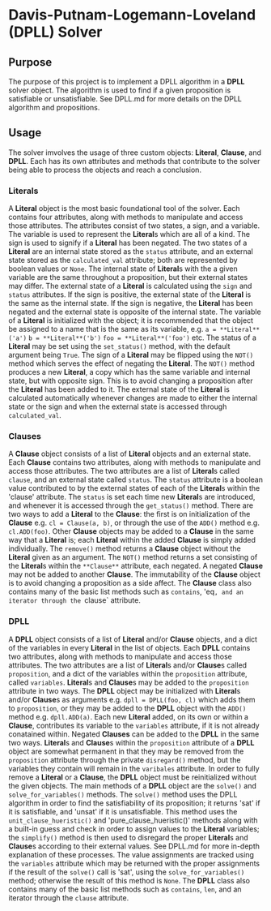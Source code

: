 # Davis-Putnam-Logemann-Loveland (**DPLL**) Solver

## Purpose
The purpose of this project is to implement a DPLL algorithm in a **DPLL** solver object. The algorithm is used to find if a given proposition is satisfiable or unsatisfiable. See DPLL.md for more details on the DPLL algorithm and propositions.

## Usage
The solver imvolves the usage of three custom objects: **Literal**, **Clause**, and **DPLL**. Each has its own attributes and methods that contribute to the solver being able to process the objects and reach a conclusion.

### Literals
A **Literal** object is the most basic foundational tool of the solver. Each contains four attributes, along with methods to manipulate and access those attributes. The attributes consist of two states, a sign, and a variable. The variable is used to represent the **Literal**s which are all of a kind. The sign is used to signify if a **Literal** has been negated. The two states of a **Literal** are an internal state stored as the `status` attribute, and an external state stored as the `calculated_val` attribute; both are represented by boolean values or `None`. The internal state of **Literal**s with the a given variable are the same throughout a proposition, but their external states may differ. The external state of a **Literal** is calculated using the `sign` and `status` attributes. If the sign is positive, the external state of the **Literal** is the same as the internal state. If the sign is negative, the **Literal** has been negated and the external state is opposite of the internal state. The variable of a **Literal** is initialized with the object; it is recommended that the object be assigned to a name that is the same as its variable, e.g.
                    `a = **Literal**('a')`
                    `b = **Literal**('b')`
                    `foo = **Literal**('foo')` etc.
The status of a **Literal** may be set using the `set_status()` method, with the default argument being `True`. The sign of a **Literal** may be flipped using the `NOT()` method which serves the effect of negating the **Literal**. The `NOT()` method produces a new **Literal**, a copy which has the same variable and internal state, but with opposite sign. This is to avoid changing a proposition after the **Literal** has been added to it. The external state of the **Literal** is calculated automatically whenever changes are made to either the internal state or the sign and when the external state is accessed through `calculated_val`.

### Clauses
A **Clause** object consists of a list of **Literal** objects and an external state. Each **Clause** contains two attributes, along with methods to manipulate and access those attributes. The two attributes are a list of **Literal**s called `clause`, and an external state called `status`. The `status` attribute is a boolean value contributed to by the external states of each of the **Literal**s within the 'clause' attribute. The `status` is set each time new **Literal**s are introduced, and whenever it is accessed through the `get_status()` method. There are two ways to add a **Literal** to the **Clause**: the first is on initialization of the **Clause** e.g. `cl = Clause(a, b)`, or through the use of the `ADD()` method e.g. `cl.ADD(foo)`. Other **Clause** objects may be added to a **Clause** in the same way that a **Literal** is; each **Literal** within the added **Clause** is simply added individually. The `remove()` method returns a **Clause** object without the **Literal** given as an argument. The `NOT()` method returns a set consisting of the **Literal**s within the `**Clause**` attribute, each negated.
A negated **Clause** may not be added to another **Clause**. The immutability of the **Clause** object is to avoid changing a proposition as a side affect. The **Clause** class also contains many of the basic list methods such as `contains`, 'eq`, and an iterator through the `clause` attribute. 

### DPLL
A **DPLL** object consists of a list of **Literal** and/or **Clause** objects, and a dict of the variables in every **Literal** in the list of objects. Each **DPLL** contains two attributes, along with methods to manipulate and access those attributes. The two attributes are a list of **Literal**s and/or **Clause**s called `proposition`, and a dict of the variables within the `proposition` attribute, called `variables`. **Literal**s and **Clause**s may be added to the `proposition` attribute in two ways. The **DPLL** object may be initialized with **Literal**s and/or **Clause**s as arguments e.g. `dpll = DPLL(foo, cl)` which adds them to `proposition`, or they may be added to the **DPLL** object with the `ADD()` method e.g. `dpll.ADD(a)`. Each new **Literal** added, on its own or within a **Clause**, contributes its variable to the `variables` attribute, if it is not already conatained within. Negated **Clauses** can be added to the **DPLL** in the same two ways. **Literal**s and **Clause**s within the `proposition` attribute of a **DPLL** object are somewhat permanent in that they may be removed from the `proposition` attribute through the private `disregard()` method, but the variables they contain will remain in the `varibales` attribute. In order to fully remove a **Literal** or a **Clause**, the **DPLL** object must be reinitialized without the given objects. The main methods of a **DPLL** object are the `solve()` and `solve_for_variables()` methods. The `solve()` method uses the DPLL algorithm in order to find the satisfiability of its proposition; it returns 'sat' if it is satisfiable, and 'unsat' if it is unsatisfiable. This method uses the `unit_clause_hueristic()` and 'pure_clause_hueristic()' methods along with a built-in guess and check in order to assign values to the **Literal** variables; the `simplify()` method is then used to disregard the proper **Literal**s and **Clause**s according to their external values. See DPLL.md for more in-depth explanation of these processes. The value assignments are tracked using the `variables` attribute which may be returned with the proper assignments if the result of the `solve()` call is 'sat', using the `solve_for_variables()` method; otherwise the result of this method is `None`. The **DPLL** class also contains many of the basic list methods such as `contains`, `len`, and an iterator through the `clause` attribute. 


